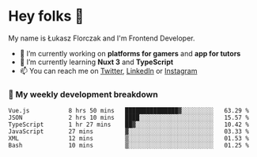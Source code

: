 # Hey folks 👋

My name is Łukasz Florczak and I'm Frontend Developer. 

- 🔭 I’m currently working on **platforms for gamers** and **app for tutors**
- 🌱 I’m currently learning **Nuxt 3** and **TypeScript**
- 📫 You can reach me on [Twitter](https://twitter.com/lukaszflorczak), [LinkedIn](https://pl.linkedin.com/in/lukasz-florczak) or [Instagram](https://instagram.com/lukaszflorczak)


### 🧮 My weekly development breakdown

<!--START_SECTION:waka-->

```text
Vue.js           8 hrs 50 mins   ███████████████▓░░░░░░░░░   63.29 %
JSON             2 hrs 10 mins   ████░░░░░░░░░░░░░░░░░░░░░   15.57 %
TypeScript       1 hr 27 mins    ██▓░░░░░░░░░░░░░░░░░░░░░░   10.42 %
JavaScript       27 mins         ▓░░░░░░░░░░░░░░░░░░░░░░░░   03.33 %
XML              12 mins         ▒░░░░░░░░░░░░░░░░░░░░░░░░   01.53 %
Bash             10 mins         ▒░░░░░░░░░░░░░░░░░░░░░░░░   01.25 %
```

<!--END_SECTION:waka-->

<!--
**lukaszflorczak/lukaszflorczak** is a ✨ _special_ ✨ repository because its `README.md` (this file) appears on your GitHub profile.

Here are some ideas to get you started:

- 🔭 I’m currently working on ...
- 🌱 I’m currently learning ...
- 👯 I’m looking to collaborate on ...
- 🤔 I’m looking for help with ...
- 💬 Ask me about ...
- 📫 How to reach me: ...
- 😄 Pronouns: ...
- ⚡ Fun fact: ...
-->
